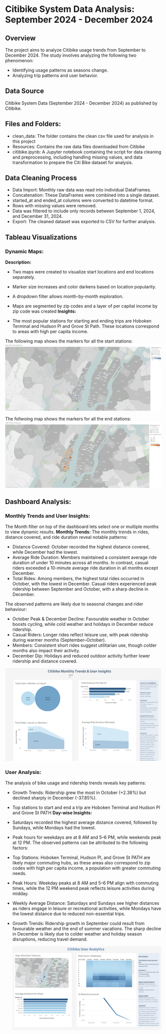 # Citibike System Data Analysis: September 2024 - December 2024

## Overview
The project aims to analyze Citibike usage trends from September to December 2024. The study involves analyzing the following two phenomenon:
   * Identifying usage patterns as seasons change.
   * Analyzing trip patterns and user behavior.

## Data Source 
Citibike System Data (September 2024 - December 2024) as published by Citibike.

## Files and Folders:
   * clean_data: The folder contains the clean csv file used for analysis in this project
   * Resources: Contains the raw data files downloaded from Citibike 
   * citibike.ipynb: A Jupyter notebook containing the script for data cleaning and preprocessing, including handling missing values, and data transformation to prepare the Citi Bike dataset for analysis.

## Data Cleaning Process
   * Data Import: Monthly raw data was read into individual DataFrames.
   * Concatenation: These DataFrames were combined into a single dataset.
   * started_at and ended_at columns were converted to datetime format.
   * Rows with missing values were removed.
   * Data was filtered to include only records between September 1, 2024, and December 31, 2024.
   * Export: The cleaned dataset was exported to CSV for further analysis.
## Tableau Visualizations
### Dynamic Maps:
**Description:**
   * Two maps were created to visualize start locations and end locations separately.
   * Marker size increases and color darkens based on location popularity.
   * A dropdown filter allows month-by-month exploration.
   * Maps are segmented by zip codes and a layer of per capital income by zip code was created
**Insights:**

   * The most popular stations for starting and ending trips are Hoboken Terminal and Hudson Pl and Grove St Path.
These locations correspond to areas with high per capita income.

The following map shows the markers for all the start stations:
![image alt](https://github.com/ruprekhab/Tableau/blob/709ce6e2d63e1b650bc8eeb099d1d55d5d8615a9/Images/Map_%20Bike%20Start%20Stations.png)

The follwoing map shows the markers for all the end stations:
![image alt](https://github.com/ruprekhab/Tableau/blob/deb6ebff73fc73b125def03a505f46cdf704369b/Images/Map_%20Bike%20End%20Stations.png)
## Dashboard Analysis:

### Monthly Trends and User Insights: 
The Month filter on top of the dashboard lets select one or multiple months to view dynamic results.
**Monthly Trends:**
The monthly trends in rides, distance covered, and ride duration reveal notable patterns:
   * Distance Covered: October recorded the highest distance covered, while December had the lowest.
   * Average Ride Duration: Members maintained a consistent average ride duration of under 10 minutes across all months. In contrast, casual riders exceeded a 10-minute average ride duration in all months except December.
   * Total Rides: Among members, the highest total rides occurred in October, with the lowest in December. Casual riders experienced peak ridership between September and October, with a sharp decline in December.
     

The observed patterns are likely due to seasonal changes and rider behaviour:
   * October Peak & December Decline: Favourable weather in October boosts cycling, while cold weather and holidays in December reduce ridership.
   * Casual Riders: Longer rides reflect leisure use, with peak ridership during warmer months (September–October).
   * Members: Consistent short rides suggest utilitarian use, though colder months also impact their activity.
   * December Dip: Holidays and reduced outdoor activity further lower ridership and distance covered.

  ![image alt](https://github.com/ruprekhab/Tableau/blob/deb6ebff73fc73b125def03a505f46cdf704369b/Images/Monthly%20Trends%20%26%20User%20Insights.png)
   


### User Analysis:
The analysis of bike usage and ridership trends reveals key patterns:
   * Growth Trends: Ridership grew the most in October (+2.38%) but declined sharply in December (-37.85%).
   * Top stations to start and end a trip are Hoboken Terminal and Hudson Pl and Grove St PATH
**Day-wise Insights:**
   * Saturdays recorded the highest average distance covered, followed by Sundays, while Mondays had the lowest.
   * Peak hours for weekdays are at 8 AM and 5–6 PM, while weekends peak at 12 PM.
The observed patterns can be attributed to the following factors:
   * Top Stations: Hoboken Terminal, Hudson Pl, and Grove St PATH are likely major commuting hubs, as these areas also correspond to zip codes with high per capita income, a population with greater commuting needs.
   * Peak Hours: Weekday peaks at 8 AM and 5–6 PM align with commuting times, while the 12 PM weekend peak reflects leisure activities during midday.
   * Weekly Average Distance: Saturdays and Sundays see higher distances as riders engage in leisure or recreational activities, while Mondays have the lowest distance due to reduced non-essential trips.
   * Growth Trends: Ridership growth in September could result from favourable weather and the end of summer vacations. The sharp decline in December is likely due to colder weather and holiday season disruptions, reducing travel demand.

     ![image alt](https://github.com/ruprekhab/Tableau/blob/deb6ebff73fc73b125def03a505f46cdf704369b/Images/Bike%20User%20Analysis.png)








